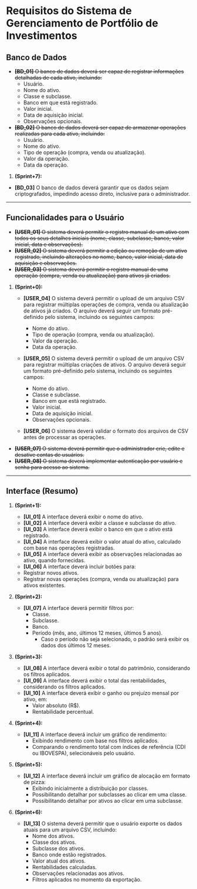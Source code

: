 # Requisitos do Sistema de Gerenciamento de Portfólio de Investimentos

## Banco de Dados
- ~~**[BD_01]** O banco de dados deverá ser capaz de registrar informações detalhadas de cada ativo, incluindo:~~
   - Usuário.
   - Nome do ativo.
   - Classe e subclasse.
   - Banco em que está registrado.
   - Valor inicial.
   - Data de aquisição inicial.
   - Observações opcionais.
- ~~**[BD_02]** O banco de dados deverá ser capaz de armazenar operações realizadas para cada ativo, incluindo:~~
   - Usuário.
   - Nome do ativo.
   - Tipo de operação (compra, venda ou atualização).
   - Valor da operação.
   - Data da operação.
1. **(Sprint+7):**
- **[BD_03]** O banco de dados deverá garantir que os dados sejam criptografados, impedindo acesso direto, inclusive para o administrador.

---

## Funcionalidades para o Usuário
- ~~**[USER_01]** O sistema deverá permitir o registro manual de um ativo com todos os seus detalhes iniciais (nome, classe, subclasse, banco, valor inicial, data e observações).~~
- ~~**[USER_02]** O sistema deverá permitir a edição ou remoção de um ativo registrado, incluindo alterações no nome, banco, valor inicial, data de aquisição e observações.~~
- ~~**[USER_03]** O sistema deverá permitir o registro manual de uma operação (compra, venda ou atualização) para ativos já criados.~~

1. **(Sprint+0):**
   -  **[USER_04]** O sistema deverá permitir o upload de um arquivo CSV para registrar múltiplas operações de compra, venda ou atualização de ativos já criados. O arquivo deverá seguir um formato pré-definido pelo sistema, incluindo os seguintes campos:
      - Nome do ativo.
      - Tipo de operação (compra, venda ou atualização).
      - Valor da operação.
      - Data da operação.
   -  **[USER_05]** O sistema deverá permitir o upload de um arquivo CSV para registrar múltiplas criações de ativos. O arquivo deverá seguir um formato pré-definido pelo sistema, incluindo os seguintes campos:
      - Nome do ativo.
      - Classe e subclasse.
      - Banco em que está registrado.
      - Valor inicial.
      - Data de aquisição inicial.
      - Observações opcionais.

   - **[USER_06]** O sistema deverá validar o formato dos arquivos de CSV antes de processar as operações.
- ~~**[USER_07]** O sistema deverá permitir que o administrador crie, edite e desative contas de usuários.~~
- ~~**[USER_08]** O sistema deverá implementar autenticação por usuário e senha para acesso ao sistema.~~

---

## Interface (Resumo)
1. **(Sprint+1):**
   - **[UI_01]** A interface deverá exibir o nome do ativo.
   - **[UI_02]** A interface deverá exibir a classe e subclasse do ativo.
   - **[UI_03]** A interface deverá exibir o banco em que o ativo está registrado.
   - **[UI_04]** A interface deverá exibir o valor atual do ativo, calculado com base nas operações registradas.
   - **[UI_05]** A interface deverá exibir as observações relacionadas ao ativo, quando fornecidas.
   - **[UI_06]** A interface deverá incluir botões para:
    - Registrar novos ativos.
    - Registrar novas operações (compra, venda ou atualização) para ativos existentes.

2. **(Sprint+2):**
   - **[UI_07]** A interface deverá permitir filtros por:
      - Classe.
      - Subclasse.
      - Banco.
      - Período (mês, ano, últimos 12 meses, últimos 5 anos).
         - Caso o período não seja selecionado, o padrão será exibir os dados dos últimos 12 meses.

3. **(Sprint+3):**
   - **[UI_08]** A interface deverá exibir o total do patrimônio, considerando os filtros aplicados.
   - **[UI_09]** A interface deverá exibir o total das rentabilidades, considerando os filtros aplicados.
   - **[UI_10]** A interface deverá exibir o ganho ou prejuízo mensal por ativo, em:
      - Valor absoluto (R$).
      - Rentabilidade percentual.

4. **(Sprint+4):**
   - **[UI_11]** A interface deverá incluir um gráfico de rendimento:
      - Exibindo rendimento com base nos filtros aplicados.
      - Comparando o rendimento total com índices de referência (CDI ou IBOVESPA), selecionáveis pelo usuário.

5. **(Sprint+5):**
   - **[UI_12]** A interface deverá incluir um gráfico de alocação em formato de pizza:
      - Exibindo inicialmente a distribuição por classes.
      - Possibilitando detalhar por subclasses ao clicar em uma classe.
      - Possibilitando detalhar por ativos ao clicar em uma subclasse.

6. **(Sprint+6):**
   - **[UI_13]** O sistema deverá permitir que o usuário exporte os dados atuais para um arquivo CSV, incluindo:
      - Nome dos ativos.
      - Classe dos ativos.
      - Subclasse dos ativos.
      - Banco onde estão registrados.
      - Valor atual dos ativos.
      - Rentabilidades calculadas.
      - Observações relacionadas aos ativos.
      - Filtros aplicados no momento da exportação.

